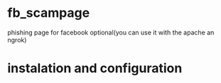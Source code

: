 # fb_scampage
phishing page for facebook optional(you can use it with the apache an ngrok)
# instalation and configuration 
